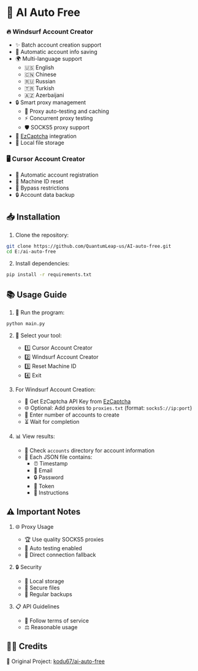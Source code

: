 # 🚀 AI Auto Free


### 🔥 Windsurf Account Creator
- ✨ Batch account creation support
- 💾 Automatic account info saving
- 🌍 Multi-language support
  - 🇺🇸 English
  - 🇨🇳 Chinese
  - 🇷🇺 Russian
  - 🇹🇷 Turkish
  - 🇦🇿 Azerbaijani
- 🔒 Smart proxy management
  - 🚦 Proxy auto-testing and caching
  - ⚡ Concurrent proxy testing
  - 🛡️ SOCKS5 proxy support
- 🤖 [EzCaptcha](https://dashboard.ez-captcha.com/#/register?inviteCode=TvXBfsIZJGy) integration
- 📁 Local file storage

### 🖥️ Cursor Account Creator
- 🎯 Automatic account registration
- 🔄 Machine ID reset
- 💫 Bypass restrictions
- 🔒 Account data backup

## 📥 Installation

1. Clone the repository:
```bash
git clone https://github.com/QuantumLeap-us/AI-auto-free.git
cd E:/ai-auto-free
```

2. Install dependencies:
```bash
pip install -r requirements.txt
```

## 📚 Usage Guide

1. 🚀 Run the program:
```bash
python main.py
```

2. 🎯 Select your tool:
   - 1️⃣ Cursor Account Creator
   - 2️⃣ Windsurf Account Creator
   - 3️⃣ Reset Machine ID
   - 4️⃣ Exit

3. For Windsurf Account Creation:
   - 🔑 Get EzCaptcha API Key from [EzCaptcha](https://dashboard.ez-captcha.com/#/register?inviteCode=TvXBfsIZJGy)
   - 🌐 Optional: Add proxies to `proxies.txt` (format: `socks5://ip:port`)
   - 🔢 Enter number of accounts to create
   - ⏳ Wait for completion

4. 📊 View results:
   - 📁 Check `accounts` directory for account information
   - 📝 Each JSON file contains:
     - ⏰ Timestamp
     - 📧 Email
     - 🔒 Password
     - 🎫 Token
     - 📖 Instructions

## ⚠️ Important Notes

1. 🌐 Proxy Usage
   - 🏆 Use quality SOCKS5 proxies
   - 🔄 Auto testing enabled
   - 🔌 Direct connection fallback

2. 🔒 Security
   - 💾 Local storage
   - 🔐 Secure files
   - 💫 Regular backups

3. 📋 API Guidelines
   - 📜 Follow terms of service
   - ⚖️ Reasonable usage

## 👨‍💻 Credits

🎯 Original Project: [kodu67/ai-auto-free](https://github.com/kodu67/ai-auto-free)
